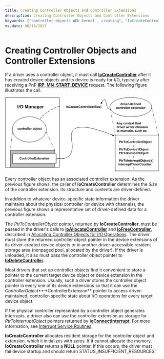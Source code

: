 ```yaml
---
title: Creating Controller Objects and Controller Extensions
description: Creating Controller Objects and Controller Extensions
keywords: ["controller objects WDK kernel , creating", "IoCreateController", "controller extensions WDK I/O", "extensions WDK controller objects", "controller objects WDK kernel , extensions"]
ms.date: 06/16/2017
---
```


# Creating Controller Objects and Controller Extensions





If a driver uses a controller object, it must call [**IoCreateController**](/windows-hardware/drivers/ddi/ntddk/nf-ntddk-iocreatecontroller) after it has created device objects and its device is ready for I/O, typically after receiving a PnP [**IRP\_MN\_START\_DEVICE**](./irp-mn-start-device.md) request. The following figure illustrates the call.

![diagram illustrating a controller object.](images/3ctlrobj.png)

Every controller object has an associated controller extension. As the previous figure shows, the caller of **IoCreateController** determines the *Size* of the controller extension. Its structure and contents are driver-defined.

In addition to whatever device-specific state information the driver maintains about the physical controller (or device with channels), the previous figure shows a representative set of driver-defined data for a controller extension.

The *PtrToControllerObject* pointer, returned by **IoCreateController**, must be passed in the driver's calls to [**IoAllocateController**](/windows-hardware/drivers/ddi/ntddk/nf-ntddk-ioallocatecontroller) and [**IoFreeController**](/windows-hardware/drivers/ddi/ntddk/nf-ntddk-iofreecontroller), described in [Allocating Controller Objects for I/O Operations](allocating-controller-objects-for-i-o-operations.md). The driver must store the returned controller object pointer in the device extensions of its driver-created device objects or in another driver-accessible resident storage area (nonpaged pool, allocated by the driver). If the driver is unloaded, it also must pass the controller object pointer to [**IoDeleteController**](/windows-hardware/drivers/ddi/ntddk/nf-ntddk-iodeletecontroller).

Most drivers that set up controller objects find it convenient to store a pointer to the current target device object or device extension in the controller extension. Usually, such a driver stores the controller object pointer in every one of its device extensions so that it can use the *ControllerObject***-&gt;ControllerExtension** pointer to access driver-maintained, controller-specific state about I/O operations for every target device object.

If the physical controller represented by a controller object generates interrupts, a driver also can use the controller extension as storage for *PtrToInterruptObject* pointers returned by [**IoConnectInterrupt**](/windows-hardware/drivers/ddi/wdm/nf-wdm-ioconnectinterrupt). For more information, see [Interrupt Service Routines](introduction-to-interrupt-service-routines.md).

**IoCreateController** allocates resident storage for the controller object and extension, which it initializes with zeros. If it cannot allocate the memory, **IoCreateController** returns a **NULL** pointer. If this occurs, the driver must fail device startup and should return STATUS\_INSUFFICIENT\_RESOURCES.

 

